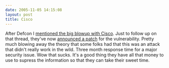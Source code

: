 ```yaml
---
date: 2005-11-05 14:15:08
layout: post
title: Cisco
---
```


After Defcon I [mentioned the big blowup with Cisco](http://www.bitsplitter.net/blog/?p=539). Just to follow up on that thread, they've now [announced a patch](http://it.slashdot.org/article.pl?sid=05/11/03/1613226&from=rss) for the vulnerability. Pretty much blowing away the theory that some folks had that this was an attack that didn't really work in the wild. Three month response time for a major security issue. Wow that sucks. It's a good thing they have all that money to use to supress the information so that they can take their sweet time.

